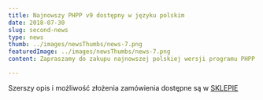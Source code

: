 ```yaml
---
title: Najnowszy PHPP v9 dostępny w języku polskim
date: 2018-07-30
slug: second-news
type: news
thumb: ../images/newsThumbs/news-7.png
featuredImage: ../images/newsThumbs/news-7.png
content: Zapraszamy do zakupu najnowszej polskiej wersji programu PHPP w wersji 9.  Ogólnoświatowa przydatność, wiele nowych funkcji, ułatwiona obsługa, aktualizacja parametrów,  współpraca ze sketchupem, kompatybilność oraz dostosowanie do dyrektyw unijnych oraz nZEB  to główne zalety nowego programu.

---
```

Szerszy opis i możliwość złożenia zamówienia dostępne są w <a href="https://passivhaus.onrender.com/sklep/" target="_blank">SKLEPIE</a>
